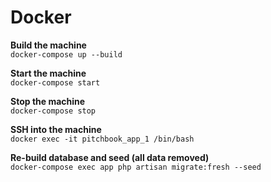 # Docker

**Build the machine**<br/>
`docker-compose up --build`

**Start the machine**<br/>
`docker-compose start`

**Stop the machine**<br/>
`docker-compose stop`

**SSH into the machine**<br/>
`docker exec -it pitchbook_app_1 /bin/bash`

**Re-build database and seed (all data removed)**<br/>
`docker-compose exec app php artisan migrate:fresh --seed`
